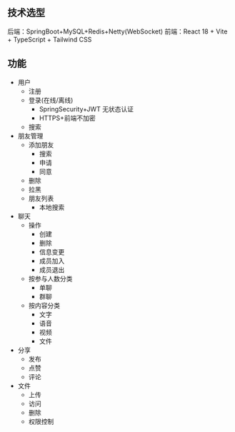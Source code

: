 ## 技术选型
后端：SpringBoot+MySQL+Redis+Netty(WebSocket)
前端：React 18 + Vite + TypeScript + Tailwind CSS

## 功能
- 用户
  - 注册
  - 登录(在线/离线)
    - SpringSecurity+JWT 无状态认证
    - HTTPS+前端不加密
  - 搜索
- 朋友管理
  - 添加朋友
    - 搜索
    - 申请
    - 同意
  - 删除
  - 拉黑
  - 朋友列表
    - 本地搜索
- 聊天
  - 操作
    - 创建
    - 删除
    - 信息变更
    - 成员加入
    - 成员退出
  - 按参与人数分类
    - 单聊
    - 群聊
  - 按内容分类
    - 文字
    - 语音
    - 视频
    - 文件
- 分享
  - 发布
  - 点赞
  - 评论
- 文件
  - 上传
  - 访问
  - 删除
  - 权限控制